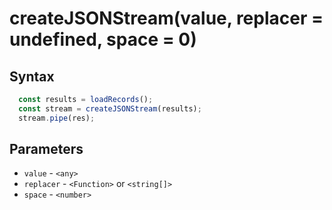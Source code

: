 # createJSONStream(value, replacer = undefined, space = 0)

## Syntax

```js
  const results = loadRecords();
  const stream = createJSONStream(results);
  stream.pipe(res);
```

## Parameters

* `value` - `<any>`
* `replacer` - `<Function>` or `<string[]>`
* `space` - `<number>`
